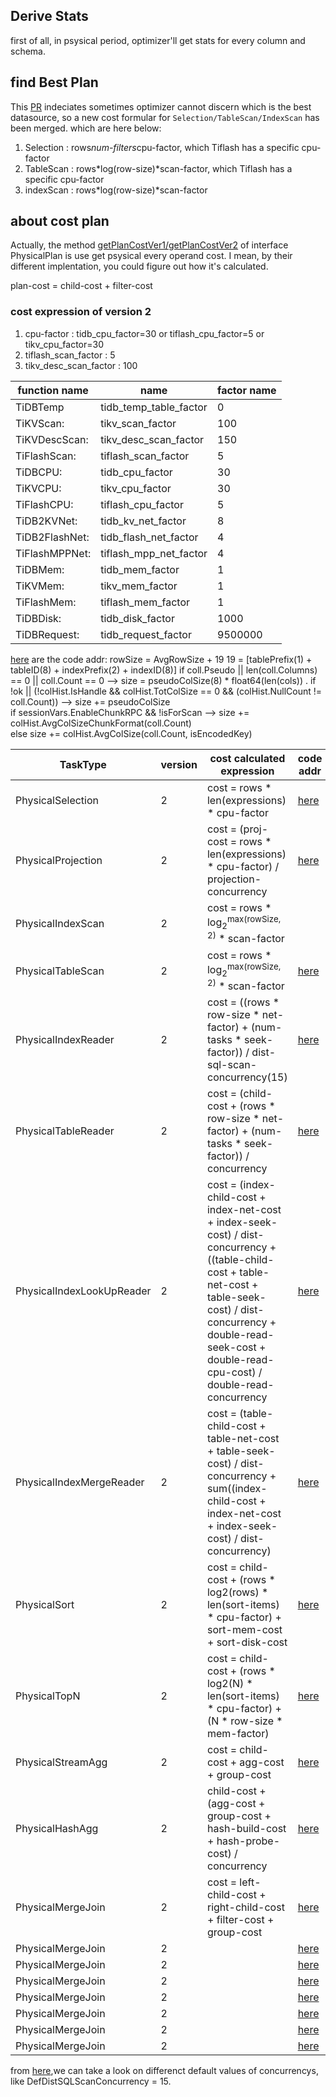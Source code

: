 

## Derive Stats 

first of all, in psysical period, optimizer'll get stats for every column and schema.  


## find Best Plan 
This [PR](https://github.com/pingcap/tidb/pull/35378) indeciates sometimes optimizer cannot discern which is the best datasource,  so a new cost formular for `Selection/TableScan/IndexScan` has been merged. which are here below:  
1. Selection : rows*num-filters*cpu-factor, which Tiflash has a specific cpu-factor 
2. TableScan : rows*log(row-size)*scan-factor, which Tiflash has a specific cpu-factor   
3. indexScan : rows*log(row-size)*scan-factor 

## about cost plan 

Actually, the method [getPlanCostVer1/getPlanCostVer2](https://github.com/pingcap/tidb/blob/17fac8bc2883dd287481a60f019beae948191a47/planner/core/plan.go#L337) of interface PhysicalPlan is use get psysical every operand cost. I mean, by their different implentation, you could figure out how it's calculated.   

plan-cost = child-cost + filter-cost

### cost expression of version 2 
1. cpu-factor : tidb_cpu_factor=30 or tiflash_cpu_factor=5 or tikv_cpu_factor=30 
2. tiflash_scan_factor : 5
3. tikv_desc_scan_factor : 100

| function name | name | factor name |
| - | - | - |
| TiDBTemp | tidb_temp_table_factor | 0 |
| TiKVScan:     | tikv_scan_factor | 100 |
| TiKVDescScan: | tikv_desc_scan_factor | 150 |
| TiFlashScan:  | tiflash_scan_factor | 5 |
| TiDBCPU:      | tidb_cpu_factor | 30 |
| TiKVCPU:      | tikv_cpu_factor | 30 |
| TiFlashCPU:   | tiflash_cpu_factor | 5 |
| TiDB2KVNet:   | tidb_kv_net_factor | 8 |
| TiDB2FlashNet:| tidb_flash_net_factor | 4 |
| TiFlashMPPNet:| tiflash_mpp_net_factor | 4 |
| TiDBMem:      | tidb_mem_factor | 1 |
| TiKVMem:      | tikv_mem_factor | 1 |
| TiFlashMem:   | tiflash_mem_factor | 1 |
| TiDBDisk:     | tidb_disk_factor | 1000 |
| TiDBRequest:  | tidb_request_factor | 9500000 |

[here](https://github.com/pingcap/tidb/blob/17fac8bc2883dd287481a60f019beae948191a47/statistics/table.go#L1289) are the code addr: 
rowSize = AvgRowSize + 19 
19 = [tablePrefix(1) + tableID(8) + indexPrefix(2) + indexID(8)]
if coll.Pseudo || len(coll.Columns) == 0 || coll.Count == 0 --> size = pseudoColSize(8) * float64(len(cols)) . 
if !ok || (!colHist.IsHandle && colHist.TotColSize == 0 && (colHist.NullCount != coll.Count)) --> size += pseudoColSize    
    if sessionVars.EnableChunkRPC && !isForScan --> size += colHist.AvgColSizeChunkFormat(coll.Count)    
    else size += colHist.AvgColSize(coll.Count, isEncodedKey)

| TaskType | version | cost calculated expression | code addr |
| - | - | - | - |
| PhysicalSelection | 2 | cost = rows \* len(expressions) \* cpu-factor | [here]() |
| PhysicalProjection | 2 | cost = (proj-cost = rows \* len(expressions) \* cpu-factor) / projection-concurrency  | [here](https://github.com/pingcap/tidb/blob/17fac8bc2883dd287481a60f019beae948191a47/planner/core/plan_cost_ver2.go#L85) |
| PhysicalIndexScan | 2 | cost = rows \* log<sub>2</sub><sup>max(rowSize, 2)</sup> \* scan-factor |  |
| PhysicalTableScan | 2 | cost = rows \* log<sub>2</sub><sup>max(rowSize, 2)</sup> \* scan-factor | [here](https://github.com/pingcap/tidb/blob/17fac8bc2883dd287481a60f019beae948191a47/planner/core/plan_cost_ver2.go#L126) |
| PhysicalIndexReader | 2 |  cost = ((rows * row-size * net-factor) + (num-tasks * seek-factor)) / dist-sql-scan-concurrency(15) | [here](https://github.com/pingcap/tidb/blob/17fac8bc2883dd287481a60f019beae948191a47/planner/core/plan_cost_ver2.go#L150) |
| PhysicalTableReader | 2 | cost = (child-cost + (rows * row-size * net-factor) + (num-tasks * seek-factor)) / concurrency | [here](https://github.com/pingcap/tidb/blob/17fac8bc2883dd287481a60f019beae948191a47/planner/core/plan_cost_ver2.go#L178) |
| PhysicalIndexLookUpReader | 2 | cost = (index-child-cost + index-net-cost + index-seek-cost) / dist-concurrency + ((table-child-cost + table-net-cost + table-seek-cost) / dist-concurrency + double-read-seek-cost + double-read-cpu-cost) / double-read-concurrency | [here](https://github.com/pingcap/tidb/blob/17fac8bc2883dd287481a60f019beae948191a47/planner/core/plan_cost_ver2.go#L217) |
| PhysicalIndexMergeReader | 2 | cost = (table-child-cost + table-net-cost + table-seek-cost) / dist-concurrency + sum((index-child-cost + index-net-cost + index-seek-cost) / dist-concurrency) | [here](https://github.com/pingcap/tidb/blob/17fac8bc2883dd287481a60f019beae948191a47/planner/core/plan_cost_ver2.go#L269) |
| PhysicalSort | 2 | cost = child-cost + (rows * log2(rows) * len(sort-items) * cpu-factor) + sort-mem-cost + sort-disk-cost | [here](https://github.com/pingcap/tidb/blob/17fac8bc2883dd287481a60f019beae948191a47/planner/core/plan_cost_ver2.go#L322) |
| PhysicalTopN | 2 | cost = child-cost + (rows * log2(N) * len(sort-items) * cpu-factor) + (N * row-size * mem-factor) | [here](https://github.com/pingcap/tidb/blob/17fac8bc2883dd287481a60f019beae948191a47/planner/core/plan_cost_ver2.go#L372) |
| PhysicalStreamAgg | 2 | cost = child-cost + agg-cost + group-cost | [here](https://github.com/pingcap/tidb/blob/17fac8bc2883dd287481a60f019beae948191a47/planner/core/plan_cost_ver2.go#L402) |
| PhysicalHashAgg | 2 | child-cost + (agg-cost + group-cost + hash-build-cost + hash-probe-cost) / concurrency | [here](https://github.com/pingcap/tidb/blob/17fac8bc2883dd287481a60f019beae948191a47/planner/core/plan_cost_ver2.go#L425) |
| PhysicalMergeJoin | 2 | cost = left-child-cost + right-child-cost + filter-cost + group-cost | [here]() |
| PhysicalMergeJoin | 2 |  | [here]() |
| PhysicalMergeJoin | 2 |  | [here]() |
| PhysicalMergeJoin | 2 |  | [here]() |
| PhysicalMergeJoin | 2 |  | [here]() |
| PhysicalMergeJoin | 2 |  | [here]() |
| PhysicalMergeJoin | 2 |  | [here]() |
| PhysicalMergeJoin | 2 |  | [here]() |


from [here](distSQLScanConcurrency),we can take a look on differenct default values of concurrencys, like DefDistSQLScanConcurrency = 15.